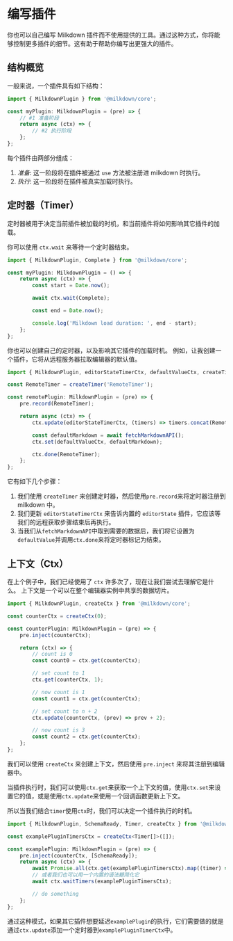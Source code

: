# 编写插件

你也可以自己编写 Milkdown 插件而不使用提供的工具。通过这种方式，你将能够控制更多插件的细节。这有助于帮助你编写出更强大的插件。

## 结构概览

一般来说，一个插件具有如下结构：

```typescript
import { MilkdownPlugin } from '@milkdown/core';

const myPlugin: MilkdownPlugin = (pre) => {
    // #1 准备阶段
    return async (ctx) => {
        // #2 执行阶段
    };
};
```

每个插件由两部分组成：

1. _准备_: 这一阶段将在插件被通过 `use` 方法被注册进 milkdown 时执行。
2. _执行_: 这一阶段将在插件被真实加载时执行。

## 定时器（Timer）

定时器被用于决定当前插件被加载的时机，和当前插件将如何影响其它插件的加载。

你可以使用 `ctx.wait` 来等待一个定时器结束。

```typescript
import { MilkdownPlugin, Complete } from '@milkdown/core';

const myPlugin: MilkdownPlugin = () => {
    return async (ctx) => {
        const start = Date.now();

        await ctx.wait(Complete);

        const end = Date.now();

        console.log('Milkdown load duration: ', end - start);
    };
};
```

你也可以创建自己的定时器，以及影响其它插件的加载时机。
例如，让我创建一个插件，它将从远程服务器拉取编辑器的默认值。

```typescript
import { MilkdownPlugin, editorStateTimerCtx, defaultValueCtx, createTimer } from '@milkdown/core';

const RemoteTimer = createTimer('RemoteTimer');

const remotePlugin: MilkdownPlugin = (pre) => {
    pre.record(RemoteTimer);

    return async (ctx) => {
        ctx.update(editorStateTimerCtx, (timers) => timers.concat(RemoteTimer));

        const defaultMarkdown = await fetchMarkdownAPI();
        ctx.set(defaultValueCtx, defaultMarkdown);

        ctx.done(RemoteTimer);
    };
};
```

它有如下几个步骤：

1. 我们使用 `createTimer` 来创建定时器，然后使用`pre.record`来将定时器注册到 milkdown 中。
2. 我们更新 `editorStateTimerCtx` 来告诉内置的 `editorState` 插件，它应该等我们的远程获取步骤结束后再执行。
3. 当我们从`fetchMarkdownAPI`中取到需要的数据后，我们将它设置为`defaultValue`并调用`ctx.done`来将定时器标记为结束。

## 上下文（Ctx）

在上个例子中，我们已经使用了 `ctx` 许多次了，现在让我们尝试去理解它是什么。
上下文是一个可以在整个编辑器实例中共享的数据切片。

```typescript
import { MilkdownPlugin, createCtx } from '@milkdown/core';

const counterCtx = createCtx(0);

const counterPlugin: MilkdownPlugin = (pre) => {
    pre.inject(counterCtx);

    return (ctx) => {
        // count is 0
        const count0 = ctx.get(counterCtx);

        // set count to 1
        ctx.get(counterCtx, 1);

        // now count is 1
        const count1 = ctx.get(counterCtx);

        // set count to n + 2
        ctx.update(counterCtx, (prev) => prev + 2);

        // now count is 3
        const count2 = ctx.get(counterCtx);
    };
};
```

我们可以使用 `createCtx` 来创建上下文，然后使用 `pre.inject` 来将其注册到编辑器中。

当插件执行时，我们可以使用`ctx.get`来获取一个上下文的值，使用`ctx.set`来设置它的值，或是使用`ctx.update`来使用一个回调函数更新上下文。

所以当我们结合`timer`使用`ctx`时，我们可以决定一个插件执行的时机。

```typescript
import { MilkdownPlugin, SchemaReady, Timer, createCtx } from '@milkdown/core';

const examplePluginTimersCtx = createCtx<Timer[]>([]);

const examplePlugin: MilkdownPlugin = (pre) => {
    pre.inject(counterCtx, [SchemaReady]);
    return async (ctx) => {
        await Promise.all(ctx.get(examplePluginTimersCtx).map((timer) => ctx.wait(timer)));
        // 或者我们也可以用一个内置的语法糖简化它
        await ctx.waitTimers(examplePluginTimersCtx);

        // do something
    };
};
```

通过这种模式，如果其它插件想要延迟`examplePlugin`的执行，它们需要做的就是通过`ctx.update`添加一个定时器到`examplePluginTimerCtx`中。
